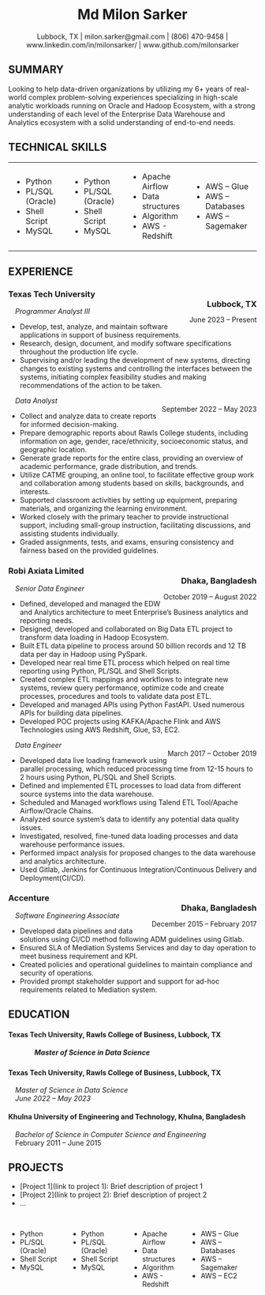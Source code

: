 <h1 align="center">Md Milon Sarker</h1>
<p align="center">Lubbock, TX | milon.sarker@gmail.com | (806) 470-9458 | www.linkedin.com/in/milonsarker/ | www.github.com/milonsarker</p>

## SUMMARY

Looking to help data-driven organizations by utilizing my 6+ years of real-world complex problem-solving experiences specializing in high-scale analytic workloads running on Oracle and Hadoop Ecosystem, with a strong understanding of each level of the Enterprise Data Warehouse and Analytics ecosystem with a solid understanding of end-to-end needs.

## TECHNICAL SKILLS
<table style="border: none;">
<tr><td style="border: none;">

- Python
- PL/SQL (Oracle)
- Shell Script
- MySQL

</td><td style="border: none;">

- Python
- PL/SQL (Oracle)
- Shell Script
- MySQL

</td><td style="border: none;">

- Apache Airflow
- Data structures 
- Algorithm
- AWS - Redshift

</td><td style="border: none;">

 - AWS – Glue
 - AWS – Databases
 - AWS – Sagemaker


</td></tr>
</table>

## EXPERIENCE

<h3><span style="display: block;">Texas Tech University</span><span style="float: right;">Lubbock, TX</span></h3>
<p style="padding-left: 1em;"><span style="display: block;"><i>Programmer Analyst III</i></span><span style="float: right;">June 2023 – Present</span></p>

 - Develop, test, analyze, and maintain software applications in support of business requirements.
 - Research, design, document, and modify software specifications throughout the production life cycle. 
 - Supervising and/or leading the development of new systems, directing changes to existing systems and controlling the interfaces between the systems, initiating complex feasibility studies and making recommendations of the action to be taken.

<p style="padding-left: 1em;"><span style="display: block;"><i>Data Analyst</i></span><span style="float: right;">September 2022 – May 2023</span></p>

 - Collect and analyze data to create reports for informed decision-making.
 - Prepare demographic reports about Rawls College students, including information on age, gender, race/ethnicity, socioeconomic status, and geographic location.
 - Generate grade reports for the entire class, providing an overview of academic performance, grade distribution, and trends.
 - Utilize CATME grouping, an online tool, to facilitate effective group work and collaboration among students based on skills, backgrounds, and interests.
 - Supported classroom activities by setting up equipment, preparing materials, and organizing the learning environment.
 - Worked closely with the primary teacher to provide instructional support, including small-group instruction, facilitating discussions, and assisting students individually.
 - Graded assignments, tests, and exams, ensuring consistency and fairness based on the provided guidelines.

<h3><span style="display: block;">Robi Axiata Limited</span><span style="float: right;">Dhaka, Bangladesh</span></h3>
<p style="padding-left: 1em;"><span style="display: block;"><i>Senior Data Engineer</i></span><span style="float: right;">October 2019 – August 2022</span></p>

 - Defined, developed and managed the EDW and Analytics architecture to meet Enterprise’s Business analytics and reporting needs.
 - Designed, developed and collaborated on Big Data ETL project to transform data loading in Hadoop Ecosystem. 
 - Built ETL data pipeline to process around 50 billion records and 12 TB data per day in Hadoop using PySpark.
 - Developed near real time ETL process which helped on real time reporting using Python, PL/SQL and Shell Scripts. 
 - Created complex ETL mappings and workflows to integrate new systems, review query performance, optimize code and create processes, procedures and tools to validate data post ETL.
 - Developed and managed APIs using Python FastAPI. Used numerous APIs for building data pipelines.
 - Developed POC projects using KAFKA/Apache Flink and AWS Technologies using AWS Redshift, Glue, S3, EC2. 

<p style="padding-left: 1em;"><span style="display: block;"><i>Data Engineer</i></span><span style="float: right;">March 2017 – October 2019</span></p>

 - Developed data live loading framework using parallel processing, which reduced processing time from 12-15 hours to 2 hours using Python, PL/SQL and Shell Scripts.
 - Defined and implemented ETL processes to load data from different source systems into the data warehouse.
 - Scheduled and Managed workflows using Talend ETL Tool/Apache Airflow/Oracle Chains. 
 - Analyzed source system’s data to identify any potential data quality issues.
 - Investigated, resolved, fine-tuned data loading processes and data warehouse performance issues.
 - Performed impact analysis for proposed changes to the data warehouse and analytics architecture.
 - Used Gitlab, Jenkins for Continuous Integration/Continuous Delivery and Deployment(CI/CD). 

<h3><span style="display: block;">Accenture</span><span style="float: right;">Dhaka, Bangladesh</span></h3>
<p style="padding-left: 1em;"><span style="display: block;"><i>Software Engineering Associate</i></span><span style="float: right;">December 2015 – February 2017</span></p>

 - Developed data pipelines and data solutions using CI/CD method following ADM guidelines using Gitlab.
 - Ensured SLA of Mediation Systems Services and day to day operation to meet business requirement and KPI.
 - Created policies and operational guidelines to maintain compliance and security of operations.
 - Provided prompt stakeholder support and support for ad-hoc requirements related to Mediation system. 

## EDUCATION

#### Texas Tech University, Rawls College of Business, Lubbock, TX
##### &nbsp;&nbsp;&nbsp;&nbsp;&nbsp;&nbsp;&nbsp;&nbsp;&nbsp;&nbsp;&nbsp;&nbsp;&nbsp;&nbsp;&nbsp;&nbsp;Master of Science in Data Science

<h4 margin-bottom: 0;>Texas Tech University, Rawls College of Business, Lubbock, TX</h4>
<p style="padding-left: 1em; margin-top: 0;"><i>Master of Science in Data Science<br>June 2022 – May 2023</i></p>

<h4>Khulna University of Engineering and Technology, Khulna, Bangladesh</h4>
<p style="padding-left: 1em;"><i>Bachelor of Science in Computer Science and Engineering</i><br>February 2011 – June 2015</p>

## PROJECTS

- [Project 1](link to project 1): Brief description of project 1
- [Project 2](link to project 2): Brief description of project 2
- ...


<br>

<div style="display: flex; justify-content: space-between;">

<div>

- Python
- PL/SQL (Oracle)
- Shell Script
- MySQL

</div><div>

- Python
- PL/SQL (Oracle)
- Shell Script
- MySQL

</div><div>

- Apache Airflow
- Data structures 
- Algorithm
- AWS - Redshift

</div><div>

 - AWS – Glue
 - AWS – Databases
 - AWS – Sagemaker
 - AWS – EC2

</div>
</div>
